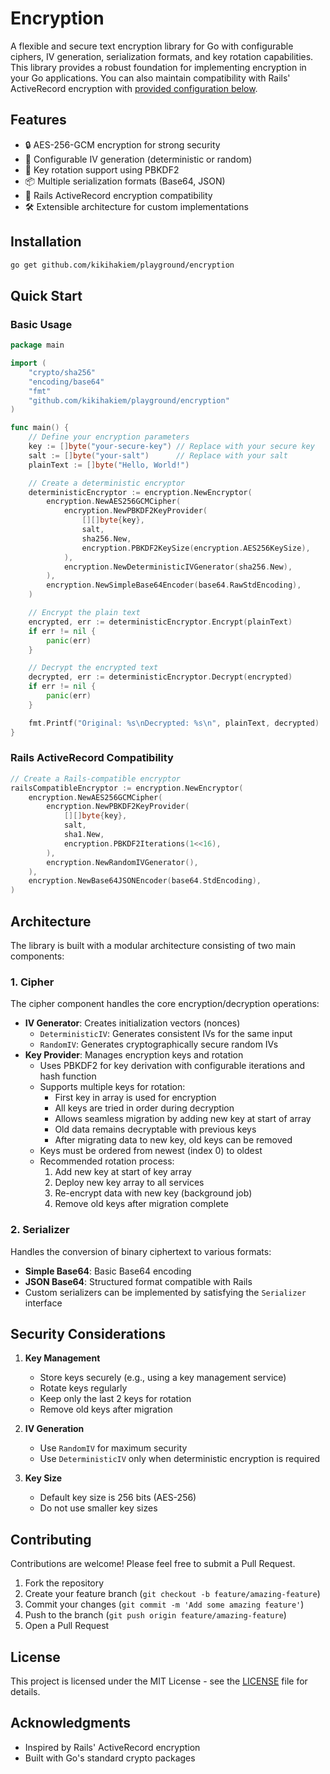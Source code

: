 # Encryption

A flexible and secure text encryption library for Go with configurable ciphers, IV generation, serialization formats, and key rotation capabilities. This library provides a robust foundation for implementing encryption in your Go applications. You can also maintain compatibility with Rails' ActiveRecord encryption with [provided configuration below](#rails-activerecord-compatibility).

## Features

- 🔒 AES-256-GCM encryption for strong security
- 🔄 Configurable IV generation (deterministic or random)
- 🔑 Key rotation support using PBKDF2
- 📦 Multiple serialization formats (Base64, JSON)
- 🚂 Rails ActiveRecord encryption compatibility
- 🛠️ Extensible architecture for custom implementations

## Installation

```bash
go get github.com/kikihakiem/playground/encryption
```

## Quick Start

### Basic Usage

```go
package main

import (
    "crypto/sha256"
    "encoding/base64"
    "fmt"
    "github.com/kikihakiem/playground/encryption"
)

func main() {
    // Define your encryption parameters
    key := []byte("your-secure-key") // Replace with your secure key
    salt := []byte("your-salt")      // Replace with your salt
    plainText := []byte("Hello, World!")

    // Create a deterministic encryptor
    deterministicEncryptor := encryption.NewEncryptor(
        encryption.NewAES256GCMCipher(
            encryption.NewPBKDF2KeyProvider(
                [][]byte{key},
                salt,
                sha256.New,
                encryption.PBKDF2KeySize(encryption.AES256KeySize),
            ),
            encryption.NewDeterministicIVGenerator(sha256.New),
        ),
        encryption.NewSimpleBase64Encoder(base64.RawStdEncoding),
    )

    // Encrypt the plain text
    encrypted, err := deterministicEncryptor.Encrypt(plainText)
    if err != nil {
        panic(err)
    }

    // Decrypt the encrypted text
    decrypted, err := deterministicEncryptor.Decrypt(encrypted)
    if err != nil {
        panic(err)
    }

    fmt.Printf("Original: %s\nDecrypted: %s\n", plainText, decrypted)
}
```

### Rails ActiveRecord Compatibility

```go
// Create a Rails-compatible encryptor
railsCompatibleEncryptor := encryption.NewEncryptor(
    encryption.NewAES256GCMCipher(
        encryption.NewPBKDF2KeyProvider(
            [][]byte{key},
            salt,
            sha1.New,
            encryption.PBKDF2Iterations(1<<16),
        ),
        encryption.NewRandomIVGenerator(),
    ),
    encryption.NewBase64JSONEncoder(base64.StdEncoding),
)
```

## Architecture

The library is built with a modular architecture consisting of two main components:

### 1. Cipher

The cipher component handles the core encryption/decryption operations:

- **IV Generator**: Creates initialization vectors (nonces)
  - `DeterministicIV`: Generates consistent IVs for the same input
  - `RandomIV`: Generates cryptographically secure random IVs
- **Key Provider**: Manages encryption keys and rotation
  - Uses PBKDF2 for key derivation with configurable iterations and hash function
  - Supports multiple keys for rotation:
    - First key in array is used for encryption
    - All keys are tried in order during decryption
    - Allows seamless migration by adding new key at start of array
    - Old data remains decryptable with previous keys
    - After migrating data to new key, old keys can be removed
  - Keys must be ordered from newest (index 0) to oldest
  - Recommended rotation process:
    1. Add new key at start of key array
    2. Deploy new key array to all services
    3. Re-encrypt data with new key (background job)
    4. Remove old keys after migration complete

### 2. Serializer

Handles the conversion of binary ciphertext to various formats:

- **Simple Base64**: Basic Base64 encoding
- **JSON Base64**: Structured format compatible with Rails
- Custom serializers can be implemented by satisfying the `Serializer` interface

## Security Considerations

1. **Key Management**
   - Store keys securely (e.g., using a key management service)
   - Rotate keys regularly
   - Keep only the last 2 keys for rotation
   - Remove old keys after migration

2. **IV Generation**
   - Use `RandomIV` for maximum security
   - Use `DeterministicIV` only when deterministic encryption is required

3. **Key Size**
   - Default key size is 256 bits (AES-256)
   - Do not use smaller key sizes

## Contributing

Contributions are welcome! Please feel free to submit a Pull Request.

1. Fork the repository
2. Create your feature branch (`git checkout -b feature/amazing-feature`)
3. Commit your changes (`git commit -m 'Add some amazing feature'`)
4. Push to the branch (`git push origin feature/amazing-feature`)
5. Open a Pull Request

## License

This project is licensed under the MIT License - see the [LICENSE](LICENSE) file for details.

## Acknowledgments

- Inspired by Rails' ActiveRecord encryption
- Built with Go's standard crypto packages
